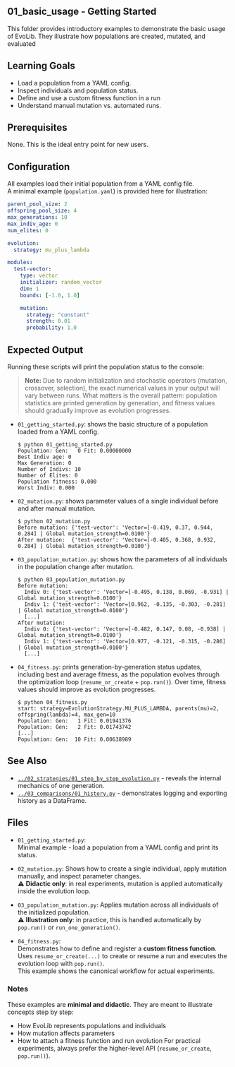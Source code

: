 ## 01_basic_usage - Getting Started

This folder provides introductory examples to demonstrate the basic usage of EvoLib.
They illustrate how populations are created, mutated, and evaluated


## Learning Goals
- Load a population from a YAML config.
- Inspect individuals and population status.
- Define and use a custom fitness function in a run
- Understand manual mutation vs. automated runs.

## Prerequisites
None. This is the ideal entry point for new users.

## Configuration

All examples load their initial population from a YAML config file.  
A minimal example (`population.yaml`) is provided here for illustration:

```yaml
parent_pool_size: 2
offspring_pool_size: 4
max_generations: 10
max_indiv_age: 0
num_elites: 0

evolution:
  strategy: mu_plus_lambda

modules:
  test-vector:
    type: vector
    initializer: random_vector
    dim: 1
    bounds: [-1.0, 1.0]

    mutation:
      strategy: "constant"
      strength: 0.01
      probability: 1.0
```

## Expected Output

Running these scripts will print the population status to the console:

> **Note:** Due to random initialization and stochastic operators (mutation, crossover, selection),
> the exact numerical values in your output will vary between runs.
> What matters is the overall pattern: population statistics are printed generation by generation,
> and fitness values should gradually improve as evolution progresses.

- `01_getting_started.py`: shows the basic structure of a population loaded from a YAML config.
    ```
    $ python 01_getting_started.py
    Population: Gen:   0 Fit: 0.00000000
    Best Indiv age: 0
    Max Generation: 0
    Number of Indivs: 10
    Number of Elites: 0
    Population fitness: 0.000
    Worst Indiv: 0.000
    ```

- `02_mutation.py`: shows parameter values of a single individual before and after manual mutation.
    ```
    $ python 02_mutation.py 
    Before mutation: {'test-vector': 'Vector=[-0.419, 0.37, 0.944, 0.284] | Global mutation_strength=0.0100'}
    After mutation:  {'test-vector': 'Vector=[-0.405, 0.368, 0.932, 0.284] | Global mutation_strength=0.0100'}
    ```

- `03_population_mutation.py`: shows how the parameters of all individuals in the population change after mutation.
    ```
    $ python 03_population_mutation.py
    Before mutation:
      Indiv 0: {'test-vector': 'Vector=[-0.495, 0.138, 0.069, -0.931] | Global mutation_strength=0.0100'}
      Indiv 1: {'test-vector': 'Vector=[0.962, -0.135, -0.303, -0.281] | Global mutation_strength=0.0100'}
      [...]
    After mutation:
      Indiv 0: {'test-vector': 'Vector=[-0.482, 0.147, 0.08, -0.938] | Global mutation_strength=0.0100'}
      Indiv 1: {'test-vector': 'Vector=[0.977, -0.121, -0.315, -0.286] | Global mutation_strength=0.0100'}
      [...]
    ```

- `04_fitness.py`: prints generation-by-generation status updates, including best and average fitness, as the population evolves through the optimization loop (`resume_or_create` + `pop.run()`). Over time, fitness values should improve as evolution progresses.
    ```
    $ python 04_fitness.py 
    start: strategy=EvolutionStrategy.MU_PLUS_LAMBDA, parents(mu)=2, offspring(lambda)=4, max_gen=10
    Population: Gen:   1 Fit: 0.01941376
    Population: Gen:   2 Fit: 0.01743742
    [...]
    Population: Gen:  10 Fit: 0.00638989
    ```

## See Also
- [`../02_strategies/01_step_by_step_evolution.py`](../02_strategies/01_step_by_step_evolution.py) - reveals the internal mechanics of one generation.
- [`../03_comparisons/01_history.py`](../03_comparisons/01_history.py) - demonstrates logging and exporting history as a DataFrame.

## Files
- `01_getting_started.py`:  
  Minimal example - load a population from a YAML config and print its status.  

- `02_mutation.py`:
  Shows how to create a single individual, apply mutation manually, and inspect parameter changes.<br>
  ⚠️ **Didactic only**: in real experiments, mutation is applied automatically inside the evolution loop.

- `03_population_mutation.py`:
  Applies mutation across all individuals of the initialized population.<br>
  ⚠️ **Illustration only**: in practice, this is handled automatically by `pop.run()` or `run_one_generation()`.

- `04_fitness.py`:  
  Demonstrates how to define and register a **custom fitness function**.  
  Uses `resume_or_create(...)` to create or resume a run and executes the evolution loop with `pop.run()`.  
  This example shows the canonical workflow for actual experiments.


### Notes
These examples are **minimal and didactic**.
They are meant to illustrate concepts step by step:
- How EvoLib represents populations and individuals
- How mutation affects parameters
- How to attach a fitness function and run evolution
For practical experiments, always prefer the higher-level API (`resume_or_create`, `pop.run()`).
